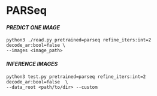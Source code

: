 # PARSeq

#### _PREDICT ONE IMAGE_
```
python3 ./read.py pretrained=parseq refine_iters:int=2 decode_ar:bool=false \ 
--images <image_path>
```

#### _INFERENCE IMAGES_
```
python3 test.py pretrained=parseq refine_iters:int=2 decode_ar:bool=false  \
--data_root <path/to/dir> --custom
```


